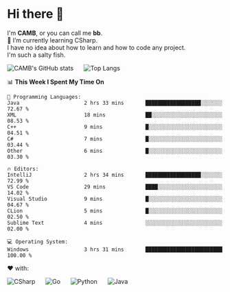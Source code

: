 # Hi there 👋
<!--
**CAMB-dev/CAMB-dev** is a ✨ _special_ ✨ repository because its `README.md` (this file) appears on your GitHub profile.

Here are some ideas to get you started:

- 🔭 I’m currently working on ...
- 🌱 I’m currently learning ...
- 👯 I’m looking to collaborate on ...
- 🤔 I’m looking for help with ...
- 💬 Ask me about ...
- 📫 How to reach me: ...
- 😄 Pronouns: ...
- ⚡ Fun fact: ...
-->
 I'm **CAMB**, or you can call me **bb**.  
 🌱 I’m currently learning CSharp.  
 I have no idea about how to learn and how to code any project.  
 I'm such a salty fish.
 
 
![CAMB's GitHub stats](https://github-readme-stats.vercel.app/api?username=CAMB-dev&show_icons=true&theme=tokyonight)
&nbsp;&nbsp;&nbsp;&nbsp;
![Top Langs](https://github-readme-stats.vercel.app/api/top-langs/?username=CAMB-dev&langs_count=5&theme=tokyonight)


<!--START_SECTION:waka-->
📊 **This Week I Spent My Time On** 

```text
💬 Programming Languages: 
Java                     2 hrs 33 mins       ██████████████████░░░░░░░   72.67 % 
XML                      18 mins             ██░░░░░░░░░░░░░░░░░░░░░░░   08.53 % 
C++                      9 mins              █░░░░░░░░░░░░░░░░░░░░░░░░   04.51 % 
C#                       7 mins              █░░░░░░░░░░░░░░░░░░░░░░░░   03.44 % 
Other                    6 mins              █░░░░░░░░░░░░░░░░░░░░░░░░   03.30 % 

🔥 Editors: 
IntelliJ                 2 hrs 34 mins       ██████████████████░░░░░░░   72.99 % 
VS Code                  29 mins             ████░░░░░░░░░░░░░░░░░░░░░   14.02 % 
Visual Studio            9 mins              █░░░░░░░░░░░░░░░░░░░░░░░░   04.67 % 
CLion                    5 mins              █░░░░░░░░░░░░░░░░░░░░░░░░   02.50 % 
Sublime Text             4 mins              ░░░░░░░░░░░░░░░░░░░░░░░░░   02.00 % 

💻 Operating System: 
Windows                  3 hrs 31 mins       █████████████████████████   100.00 % 
```


<!--END_SECTION:waka-->


❤ with:

![CSharp](https://img.shields.io/badge/CSharp-%23512BD4?style=for-the-badge&logo=.net)
&nbsp;&nbsp;&nbsp;&nbsp;
![Go](https://img.shields.io/badge/Go-000000?style=for-the-badge&logo=go)
&nbsp;&nbsp;&nbsp;&nbsp;
![Python](https://img.shields.io/badge/Python-000000?style=for-the-badge&logo=python)
&nbsp;&nbsp;&nbsp;&nbsp;
![Java](https://img.shields.io/badge/Java-964B00?style=for-the-badge&logo=openjdk)
